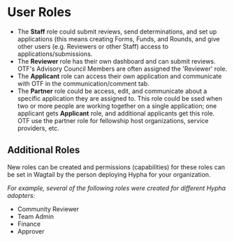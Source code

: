 # User Roles

* The **Staff** role could submit reviews, send determinations, and set up applications (this means creating Forms, Funds, and Rounds, and give other users (e.g. Reviewers or other Staff) access to applications/submissions.
* The **Reviewer** role has their own dashboard and can submit reviews. OTF's Advisory Council Members are often assigned the 'Reviewer' role.
* The **Applicant** role can access their own application and communicate with OTF in the communication/comment tab.
* The **Partner** role could be access, edit, and communicate about a specific application they are assigned to. This role could be ssed when two or more people are working together on a single application; one applicant gets **Applicant** role, and additional applicants get this role. OTF use the partner role for fellowship host organizations, service providers, etc.



## Additional Roles

New roles can be created and permissions (capabilities) for these roles can be set in Wagtail by the person deploying Hypha for your organization.

_For example, several of the following roles were created for different Hypha adopters:_

* Community Reviewer
* Team Admin
* Finance
* Approver
